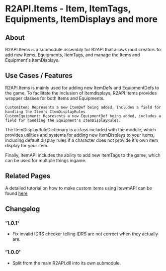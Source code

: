 # R2API.Items - Item, ItemTags, Equipments, ItemDisplays and more 
## About

R2API.Items is a submodule assembly for R2API that allows mod creators to add new Items, Equipments, ItemTags, and manage the Items and Equipment's ItemDisplays.

## Use Cases / Features

R2API.Items is mainly used for adding new ItemDefs and EquipmentDefs to the game, To facilitate the inclusion of Itemdisplays, R2API.Items provides wrapper classes for both Items and Equipments.

    CustomItem: Represents a new ItemDef being added, includes a field for handling the Item's ItemDisplayRules
    CustomEquipment: Represents a new EquipmentDef being added, includes a field for handling the Equipment's ItemDisplayRules.

The ItemDisplayRuleDictionary is a class included with the module, which provides utilities and systems for adding new ItemDisplays to your items, including default display rules if a character does not provide it's own item display for your item.

Finally, ItemAPI includes the ability to add new ItemTags to the game, which can be used for multiple things ingame.

## Related Pages

A detailed tutorial on how to make custom items using ItewmAPI can be found [here](https://risk-of-thunder.github.io/R2Wiki/Mod-Creation/Assets/Items/)

## Changelog

### '1.0.1'
* Fix invalid IDRS checker telling IDRS are not correct when they actually are.

### '1.0.0'
* Split from the main R2API.dll into its own submodule.
